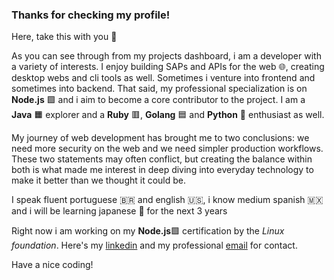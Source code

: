 ### Thanks for checking my profile!
Here, take this with you 💎

As you can see through from my projects dashboard, i am a developer with a variety of interests. I enjoy building SAPs and APIs for the web 🌐, creating desktop webs and cli tools as well.
Sometimes i venture into frontend and sometimes into backend. That said, my professional specialization is on **Node.js** 🟩 and i aim to become a core contributor to the project.
I am a **Java** 🟧 explorer and a **Ruby** 🟥, **Golang** 🟦 and **Python** 🐍 enthusiast as well. 

My journey of web development has brought me to two conclusions: we need more security on the web and we need simpler production workflows. These two statements may often conflict, but creating the balance within both is what made me interest in deep diving into everyday technology to make it better than we thought it could be.

I speak fluent portuguese 🇧🇷 and english 🇺🇸, i know medium spanish 🇲🇽 and i will be learning japanese 🗾 for the next 3 years  

Right now i am working on my **Node.js**🟩 certification by the _Linux foundation_.
Here's my [linkedin](https:www.linkedin/in/affonso-online) and my professional [email](danielourencoaffonso@gmail.com) for contact.

Have a nice coding!
